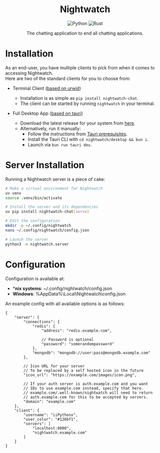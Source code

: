 <h1 align = "center">Nightwatch</h1>
<div align = "center">

![Python](https://img.shields.io/badge/Python-%3E=%203.11-4b8bbe?style=for-the-badge&logo=python&logoColor=white)
![Rust](https://img.shields.io/badge/Rust-%3E=%201.60-221f1e?style=for-the-badge&logo=rust&logoColor=white)

The chatting application to end all chatting applications. 

</div>

# Installation

As an end-user, you have multiple clients to pick from when it comes to accessing Nightwatch.  
Here are two of the standard clients for you to choose from:
- Terminal Client ([based on urwid](https://urwid.org/index.html))
    - Installation is as simple as `pip install nightwatch-chat`.
    - The client can be started by running `nightwatch` in your terminal.

- Full Desktop App ([based on tauri](https://tauri.app/))
    - Download the latest release for your system from [here](https://github.com/iiPythonx/nightwatch/releases/latest).
    - Alternatively, run it manually:
        - Follow the instructions from [Tauri prerequisites](https://v2.tauri.app/start/prerequisites/).
        - Install the Tauri CLI with `cd nightwatch/desktop && bun i`.
        - Launch via `bun run tauri dev`.

# Server Installation

Running a Nightwatch server is a piece of cake:
```sh
# Make a virtual environment for Nightwatch
uv venv
source .venv/bin/activate

# Install the server and its dependencies
uv pip install nightwatch-chat[serve]

# Edit the configuration
mkdir -p ~/.config/nightwatch
nano ~/.config/nightwatch/config.json

# Launch the server
python3 -m nightwatch.server
```

# Configuration

Configuration is available at:
- ***nix systems**: ~/.config/nightwatch/config.json
- **Windows**: %AppData%\Local\Nightwatch\config.json

An example config with all available options is as follows:
```jsonc
{
    "server": {
        "connections": {
            "redis": {
                "address": "redis.example.com",

                // Password is optional
                "password": "somerandompassword"
            },
            "mongodb": "mongodb://user:pass@mongodb.example.com"
        },

        // Icon URL for your server
        // To be replaced by a self hosted icon in the future
        "icon_url": "https://example.com/images/icon.png",

        // If your auth server is auth.example.com and you want
        // IDs to use example.com instead, specify that here.
        // example.com/.well-known/nightwatch will need to return
        // auth.example.com for this to be accepted by servers.
        "domain": "example.com"
    },
    "client": {
        "username": "iiPythonx",
        "user_color": "#126bf1",
        "servers": [
            "localhost:8000",
            "nightwatch.example.com"
        ]
    }
}
```
